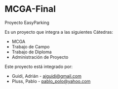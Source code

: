 # MCGA-Final
Proyecto EasyParking 

Es un proyecto que integra a las siguientes Cátedras:
* MCGA
* Trabajo de Campo
* Trabajo de Diploma
* Administración de Proyecto

Este proyecto está integrado por:
* Guidi, Adrián - ajguidi@gmail.com
* Pluss, Pablo  - pablo_polo@yahoo.com
